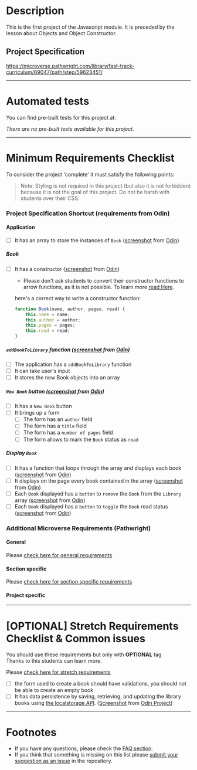 # Description

This is the first project of the Javascript module. It is preceded by the lesson about Objects and Object Constructor.

## Project Specification

https://microverse.pathwright.com/library/fast-track-curriculum/69047/path/step/59623451/

---

# Automated tests

You can find pre-built tests for this project at:

_There are no pre-built tests available for this project._

---

# Minimum Requirements Checklist

To consider the project 'complete' it must satisfy the following points:

> Note: Styling is not required in this project (but also it is not forbidden) because it is not the goal of this project. Do not be harsh with students over their CSS.

### Project Specification Shortcut (**requirements from Odin**)

#### Application

- [ ] It has an array to store the instances of `Book` ([screenshot](https://gitlab.com/microverse/guides/projects/requirements_screenshots/raw/master/images/javascript/library/book_array_requirement.png) from [Odin](https://www.theodinproject.com/courses/javascript/lessons/library))

##### Book

- [ ] It has a constructor ([screenshot](https://gitlab.com/microverse/guides/projects/requirements_screenshots/raw/master/images/javascript/library/book_array_requirement.png) from [Odin](https://www.theodinproject.com/courses/javascript/lessons/library))

    - Please don't ask students to convert their constructor functions to arrow functions, as it is not possible. To learn more [read Here](https://developer.mozilla.org/en-US/docs/Web/JavaScript/Reference/Functions/Arrow_functions).
    
  here's a correct way to write a constructor function:

  ```js
  function Book(name, author, pages, read) {
      this.name = name;
      this.author = author;
      this.pages = pages;
      this.read = read;
  }
  ```

##### `addBookToLibrary` function ([screenshot](https://gitlab.com/microverse/guides/projects/requirements_screenshots/raw/master/images/javascript/library/book_array_requirement.png) from [Odin](https://www.theodinproject.com/courses/javascript/lessons/library))

- [ ] The application has a `addBookToLibrary` function
- [ ] It can take user's input
- [ ] It stores the new Book objects into an array

##### `New Book` button ([screenshot](https://gitlab.com/microverse/guides/projects/requirements_screenshots/raw/master/images/javascript/library/new_book_button_requirement.png) from [Odin](https://www.theodinproject.com/courses/javascript/lessons/library))

- [ ] It has a `New Book` button
- [ ] It brings up a form
  - [ ] The form has an `author` field
  - [ ] The form has a `title` field
  - [ ] The form has a `number of pages` field
  - [ ] The form allows to mark the `Book` status as `read`

##### Display `Book`

- [ ] It has a function that loops through the array and displays each book ([screenshot](https://gitlab.com/microverse/guides/projects/requirements_screenshots/raw/master/images/javascript/library/books_render_loop.png) from [Odin](https://www.theodinproject.com/courses/javascript/lessons/library))
- [ ] It displays on the page every book contained in the array ([screenshot](https://gitlab.com/microverse/guides/projects/requirements_screenshots/raw/master/images/javascript/library/render_requirement.png) from [Odin](https://www.theodinproject.com/courses/javascript/lessons/library))
- [ ] Each `Book` displayed has a `button` to `remove` the `Book` from the `Library` array ([screenshot](https://gitlab.com/microverse/guides/projects/requirements_screenshots/raw/master/images/javascript/library/remove_requirement.png) from [Odin](https://www.theodinproject.com/courses/javascript/lessons/library))
- [ ] Each `Book` displayed has a `button` to `toggle` the `Book` read status ([screenshot](https://gitlab.com/microverse/guides/projects/requirements_screenshots/raw/master/images/javascript/library/toggle_requirement.png) from [Odin](https://www.theodinproject.com/courses/javascript/lessons/library))

### Additional Microverse Requirements (Pathwright)

#### General

Please [check here for general requirements](../general_minimum_crucial_list.md)

#### Section specific

Please [check here for section specific requirements](./section_minimum_crucial_list.md)

#### Project specific

---

# [OPTIONAL] Stretch Requirements Checklist & Common issues

You should use these requirements but only with **OPTIONAL** tag  
Thanks to this students can learn more.

Please [check here for stretch requirements](./section_stretch_list.md)

- [ ] the form used to create a book should have validations, you should not be able to create an empty book
- [ ] It has data persistence by saving, retrieving, and updating the library books using [the localstorage API](https://developer.mozilla.org/en-US/docs/Web/API/Web_Storage_API/Using_the_Web_Storage_API). ([Screenshot](https://gitlab.com/microverse/guides/projects/requirements_screenshots/raw/master/images/javascript/library/localstorage_stretch_requirement.png) from [Odin Project](https://www.theodinproject.com/courses/javascript/lessons/library))

---

# Footnotes

- If you have any questions, please check the [FAQ section](https://gitlab.com/microverse/guides/tse/how_to_be_a_tse/blob/master/faq/faq.md).
- If you think that something is missing on this list please [submit your suggestion as an issue](https://gitlab.com/microverse/guides/code_review/code_review_guidelines/issues/new) in the repository.
